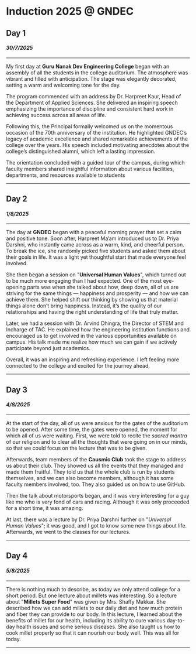 # Induction 2025 @ GNDEC
## Day 1
#### *30/7/2025*  
---
My first day at **Guru Nanak Dev Engineering College** began with an assembly of all the students in the college auditorium. The atmosphere was vibrant and filled with anticipation. The stage was elegantly decorated, setting a warm and welcoming tone for the day.

The program commenced with an address by Dr. Harpreet Kaur, Head of the Department of Applied Sciences. She delivered an inspiring speech emphasizing the importance of discipline and consistent hard work in achieving success across all areas of life.

Following this, the Principal formally welcomed us on the momentous occasion of the 70th anniversary of the institution. He highlighted GNDEC’s legacy of academic excellence and shared remarkable achievements of the college over the years. His speech included motivating anecdotes about the college’s distinguished alumni, which left a lasting impression.

The orientation concluded with a guided tour of the campus, during which faculty members shared insightful information about various facilities, departments, and resources available to students

---
## Day 2
#### *1/8/2025*
---
The day at **GNDEC** began with a peaceful morning prayer that set a calm and positive tone. Soon after, Harpreet Ma’am introduced us to Dr. Priya Darshni, who instantly came across as a warm, kind, and cheerful person. To break the ice, she randomly picked five students and asked them about their goals in life. It was a light yet thoughtful start that made everyone feel involved.

She then began a session on "**Universal Human Values**", which turned out to be much more engaging than I had expected. One of the most eye-opening parts was when she talked about how, deep down, all of us are striving for the same things — happiness and prosperity — and how we can achieve them. She helped shift our thinking by showing us that material things alone don’t bring happiness. Instead, it’s the quality of our relationships and having the right understanding of life that truly matter.

Later, we had a session with Dr. Arvind Dhingra, the Director of STEM and Incharge of TAC. He explained how the engineering institution functions and encouraged us to get involved in the various opportunities available on campus. His talk made me realize how much we can gain if we actively participate beyond just academics.

Overall, it was an inspiring and refreshing experience. I left feeling more connected to the college and excited for the journey ahead.

---
## Day 3
#### *4/8/2025*
---
At the start of the day, all of us were anxious for the gates of the auditorium to be opened. After some time, the gates were opened, the moment for which all of us were waiting.
First, we were told to recite the *sacred mantra* of our religion and to clear all the thoughts that were going on in our minds, so that we could focus on the lecture that was to be given.

Afterwards, team members of the **Causmic Club** took the stage to address us about their club. They showed us all the events that they managed and made them fruitful. They told us that the whole club is run by students themselves, and we can also become members, although it has some faculty members involved, too. They also guided us on how to use GitHub.

Then the talk about motorsports began, and it was very interesting for a guy like me who is very fond of cars and racing. Although it was only proceeded for a short time, it was amazing.

At last, there was a lecture by Dr. Priya Darshni further on "*Universal Human Values*"; it was good, and I got to know some new things about life. Afterwards, we went to the classes for our lectures.

---
## Day 4
#### *5/8/2025*
---
There is nothing much to describe, as today we only attend college for a short period. But one lecture about millets was interesting. So a lecture about "**Millets Super Food**" was given by Mrs. Shaffy Makkar. She described how we can add millets to our daily diet and how much protein and fiber they can provide to our body. In this lecture, I learned about the benefits of millet for our health, including its ability to cure various day-to-day health issues and some serious diseases. She also taught us how to cook millet properly so that it can nourish our body well. This was all for today.

---
